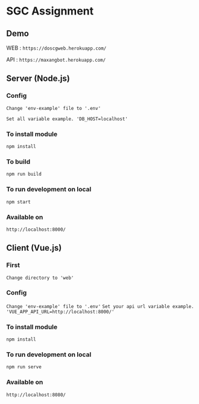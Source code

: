 # SGC Assignment

## Demo
WEB : `https://doscgweb.herokuapp.com/`

API : `https://maxangbot.herokuapp.com/`

## Server (Node.js)

### Config 
`Change 'env-example' file to '.env'`

`Set all variable example. 'DB_HOST=localhost'`

### To install module
`npm install`

### To build
`npm run build`

### To run development on local
`npm start`

### Available on
`http://localhost:8000/`


## Client (Vue.js) 
### First
`Change directory to 'web'`

### Config 
`Change 'env-example' file to '.env'`
`Set your api url variable example. 'VUE_APP_API_URL=http://localhost:8000/'`

### To install module
`npm install`

### To run development on local
`npm run serve`

### Available on
`http://localhost:8080/`
